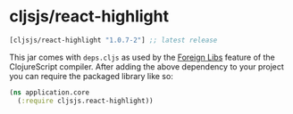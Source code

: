 # cljsjs/react-highlight

[](dependency)
```clojure
[cljsjs/react-highlight "1.0.7-2"] ;; latest release
```
[](/dependency)

This jar comes with `deps.cljs` as used by the [Foreign Libs][flibs] feature
of the ClojureScript compiler. After adding the above dependency to your project
you can require the packaged library like so:

```clojure
(ns application.core
  (:require cljsjs.react-highlight))
```

[flibs]: https://clojurescript.org/reference/packaging-foreign-deps
